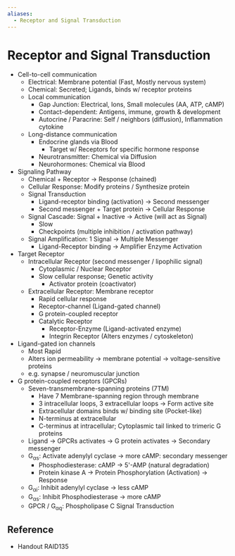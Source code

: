 ```yaml
---
aliases:
  - Receptor and Signal Transduction
---
```


# Receptor and Signal Transduction

- Cell-to-cell communication
	- Electrical: Membrane potential (Fast, Mostly nervous system)
	- Chemical: Secreted; Ligands, binds w/ receptor proteins
	- Local communication
		- Gap Junction: Electrical, Ions, Small molecules (AA, ATP, cAMP)
		- Contact-dependent: Antigens, immune, growth & development
		- Autocrine / Paracrine: Self / neighbors (diffusion), Inflammation cytokine
	- Long-distance communication
		- Endocrine glands via Blood
			- Target w/ Receptors for specific hormone response
		- Neurotransmitter: Chemical via Diffusion
		- Neurohormones: Chemical via Blood
- Signaling Pathway
	- Chemical + Receptor → Response (chained)
	- Cellular Response: Modify proteins / Synthesize protein
	- Signal Transduction
		- Ligand-receptor binding (activation) → Second messenger
		- Second messenger + Target protein → Cellular Response
	- Signal Cascade: Signal + Inactive → Active (will act as Signal)
		- Slow
		- Checkpoints (multiple inhibition / activation pathway)
	- Signal Amplification: 1 Signal → Multiple Messenger
		- Ligand-Receptor binding → Amplifier Enzyme Activation
- Target Receptor
	- Intracellular Receptor (second messenger / lipophilic signal)
		- Cytoplasmic / Nuclear Receptor
		- Slow cellular response; Genetic activity
			- Activator protein (coactivator)
	- Extracellular Receptor: Membrane receptor
		- Rapid cellular response
		- Receptor-channel (Ligand-gated channel)
		- G protein-coupled receptor
		- Catalytic Receptor
			- Receptor-Enzyme (Ligand-activated enzyme)
			- Integrin Receptor (Alters enzymes / cytoskeleton)
- Ligand-gated ion channels
	- Most Rapid
	- Alters ion permeability → membrane potential → voltage-sensitive proteins
	- e.g. synapse / neuromuscular junction
- G protein-coupled receptors (GPCRs)
	- Seven-transmembrane-spanning proteins (7TM)
		- Have 7 Membrane-spanning region through membrane
		- 3 intracellular loops, 3 extracellular loops → Form active site
		- Extracellular domains binds w/ binding site (Pocket-like)
		- N-terminus at extracellular
		- C-terminus at intracellular; Cytoplasmic tail linked to trimeric G proteins
	- Ligand → GPCRs activates → G protein activates → Secondary messenger
	- G<sub>αs</sub>: Activate adenylyl cyclase → more cAMP: secondary messenger
		- Phosphodiesterase: cAMP → 5'-AMP (natural degradation)
		- Protein kinase A → Protein Phosphorylation (Activation) → Response
	- G<sub>αi</sub>: Inhibit adenylyl cyclase → less cAMP
	- G<sub>αs</sub>: Inhibit Phosphodiesterase → more cAMP
	- GPCR / G<sub>αq</sub>: Phospholipase C Signal Transduction

## Reference

- Handout RAID135
